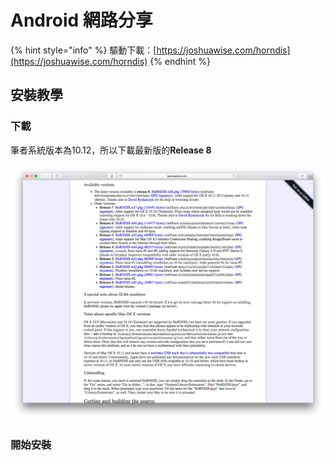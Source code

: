 # Android 網路分享

{% hint style="info" %}
驅動下載：[https://joshuawise.com/horndis](https://joshuawise.com/horndis)
{% endhint %}

## 安裝教學

### 下載

筆者系統版本為10.12，所以下載最新版的**Release 8**

![](../.gitbook/assets/ying-mu-kuai-zhao-20180529-xia-wu-9.40.46.png)

### 開始安裝

